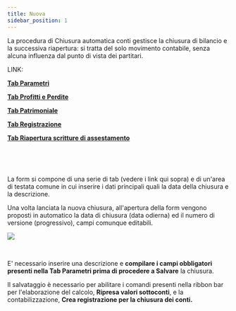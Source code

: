 ```yaml
---
title: Nuova
sidebar_position: 1
---
```


La procedura di Chiusura automatica conti gestisce la chiusura di bilancio e la successiva riapertura: si tratta del solo movimento contabile, senza alcuna influenza dal punto di vista dei partitari.

LINK:

**[Tab Parametri](/docs/finance-area/ledger-records/records/automatic-account-closing/new/parameters-tab)**

**[Tab Profitti e Perdite](/docs/finance-area/ledger-records/records/automatic-account-closing/new/profit-and-loss-tab)**

**[Tab Patrimoniale](/docs/finance-area/ledger-records/records/automatic-account-closing/new/patrimonial-tab)**

**[Tab Registrazione](/docs/finance-area/ledger-records/records/automatic-account-closing/new/record-tab)**

**[Tab Riapertura scritture di assestamento](/docs/finance-area/ledger-records/records/automatic-account-closing/new/re-opening-adjustment-records-tab)**

 

 

La form si compone di una serie di tab (vedere i link qui sopra) e di un'area di testata comune in cui inserire i dati principali quali la data della chiusura e la descrizione.

Una volta lanciata la nuova chiusura, all'apertura della form vengono proposti in automatico la data di chiusura (data odierna) ed il numero di versione (progressivo), campi comunque editabili.

![](/img/it-it/finance-area/ledger-records/records/automatic-account-closing/new/new/image01.png)

 

E' necessario inserire una descrizione e **compilare i campi obbligatori presenti nella Tab Parametri prima di procedere a Salvare** la chiusura.

Il salvataggio è necessario per abilitare i comandi presenti nella ribbon bar per l'elaborazione del calcolo, **Ripresa valori sottoconti**, e la contabilizzazione, **Crea registrazione per la chiusura dei conti.**






